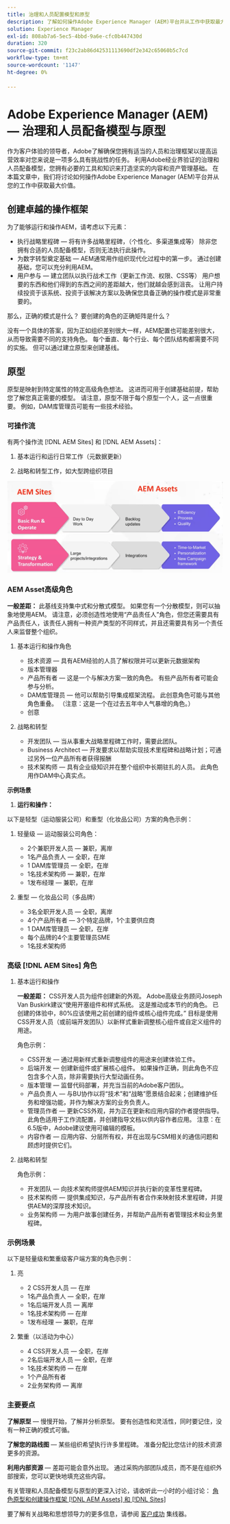 ```yaml
---
title: 治理和人员配置模型和原型
description: 了解如何操作Adobe Experience Manager (AEM)平台并从工作中获取最大价值。
solution: Experience Manager
exl-id: 808ab7a6-5ec5-4bbd-9a6e-cfc0b447430d
duration: 320
source-git-commit: f23c2ab86d42531113690df2e342c65060b5c7cd
workflow-type: tm+mt
source-wordcount: '1147'
ht-degree: 0%

---
```


# Adobe Experience Manager (AEM) — 治理和人员配备模型与原型

作为客户体验的领导者，Adobe了解确保您拥有适当的人员和治理框架以提高运营效率对您来说是一项多么具有挑战性的任务。 利用Adobe经业界验证的治理和人员配备模型，您拥有必要的工具和知识来打造坚实的内容和资产管理基础。 在本篇文章中，我们将讨论如何操作Adobe Experience Manager (AEM)平台并从您的工作中获取最大价值。

## 创建卓越的操作框架

为了能够运行和操作AEM，请考虑以下元素：

* 执行战略里程碑 — 将有许多战略里程碑，（个性化、多渠道集成等） 除非您拥有合适的人员配备模型，否则无法执行此操作。
* 为数字转型奠定基础 — AEM通常用作组织现代化过程中的第一步。 通过创建基础，您可以充分利用AEM。
* 用户参与 — 建立团队以执行战术工作（更新工作流、权限、CSS等） 用户想要的东西和他们得到的东西之间的差距越大，他们就越会感到沮丧。 让用户持续投资于该系统、投资于该解决方案以及确保您具备正确的操作模式是非常重要的。

那么，正确的模式是什么？ 要创建的角色的正确矩阵是什么？

没有一个具体的答案，因为正如组织差别很大一样，AEM配置也可能差别很大，从而导致需要不同的支持角色。 每个垂直、每个行业、每个团队结构都需要不同的实施。 但可以通过建立原型来创建基线。

## 原型

原型是映射到特定属性的特定高级角色想法。 这进而可用于创建基础前提，帮助您了解您真正需要的模型。 请注意，原型不限于每个原型一个人，这一点很重要。 例如，DAM库管理员可能有一些技术经验。

### 可操作流

有两个操作流 [!DNL AEM Sites] 和 [!DNL AEM Assets]：

1. 基本运行和运行日常工作（元数据更新）

1. 战略和转型工作，如大型跨组织项目

![可操作流](assets/streams-of-operationalization.png)

### AEM Asset高级角色

**一般差距：** 此基线支持集中式和分散式模型。 如果您有一个分散模型，则可以抽象地使用AEM。 请注意，必须创造性地使用“产品责任人”角色，但您还需要具有产品责任人，该责任人拥有一种资产类型的不同样式，并且还需要具有另一个责任人来监督整个组织。

1. 基本运行和操作角色

   * 技术资源 — 具有AEM经验的人员了解权限并可以更新元数据架构
   * 版本管理器
   * 产品所有者 — 这是一个与解决方案一致的角色。 有些产品所有者可能会参与分析。
   * DAM库管理员 — 他可以帮助引导集成框架流程。 此创意角色可能与其他角色重叠。 （注意：这是一个在过去五年中人气暴增的角色。）
   * 创意

1. 战略和转型

   * 开发团队 — 当从事重大战略里程碑工作时，需要此团队。
   * Business Architect — 开发要求以帮助实现技术里程碑和战略计划；可通过另外一位产品所有者获得报酬
   * 技术架构师 — 具有企业级知识并在整个组织中长期驻扎的人员。 此角色用作DAM中心真实点。

**示例场景**

1. **运行和操作：**

以下是轻型（运动服装公司）和重型（化妆品公司）方案的角色示例：

1. 轻量级 — 运动服装公司角色：

   * 2个兼职开发人员 — 兼职，离岸
   * 1名产品负责人 — 全职，在岸
   * 1 DAM库管理员 — 全职，在岸
   * 1名技术架构师 — 兼职，在岸
   * 1发布经理 — 兼职，在岸

1. 重型 — 化妆品公司（多品牌）

   * 3名全职开发人员 — 全职，离岸
   * 4个产品所有者 — 3个特定品牌，1个主要供应商
   * 1 DAM库管理员 — 全职，在岸
   * 每个品牌的4个主要管理员SME
   * 1名技术架构师

### 高级 [!DNL AEM Sites] 角色

1. 基本运行和操作

   **一般差距：** CSS开发人员为组件创建新的外观。 Adobe高级业务顾问Joseph Van Buskirk建议“使用开塞组件和样式系统。 这是推动成本节约的角色。 已创建的体验中，80%应该使用之前创建的组件或核心组件完成。” 目标是使用CSS开发人员（或前端开发团队）以新样式重新调整核心组件或自定义组件的用途。

   角色示例：

   * CSS开发 — 通过用新样式重新调整组件的用途来创建体验工件。
   * 后端开发 — 创建新组件或扩展核心组件。 如果操作正确，则此角色不应包含多个人员，除非需要执行大型动画任务。
   * 版本管理 — 监督代码部署，并充当当前的Adobe客户团队。
   * 产品负责人 — 与BU协作以将“技术”和“战略”愿景结合起来；创建维护任务和增强功能，并作为解决方案的业务负责人。
   * 管理员作者 — 更新CSS外观，并为正在更新和应用内容的作者提供指导。 此角色适用于工作流配置，并创建指导文档以供内容作者应用。 注意：在6.5版中，Adobe建议使用可编辑的模板。
   * 内容作者 — 应用内容、分层所有权，并在出现与CSM相关的通信问题和顾虑时提供它们。

1. 战略和转型

   角色示例：

   * 开发团队 — 向技术架构师提供AEM知识并执行新的变革性里程碑。
   * 技术架构师 — 提供集成知识，与产品所有者合作来映射技术里程碑，并提供AEM的深厚技术知识。
   * 业务架构师 — 为用户故事创建任务，并帮助产品所有者管理技术和业务里程碑。

### 示例场景

以下是轻量级和繁重级客户端方案的角色示例：

1. 亮

   * 2 CSS开发人员 — 在岸
   * 1名产品负责人 — 全职，在岸
   * 1名后端开发人员 — 离岸
   * 1名技术架构师 — 在岸
   * 1发布经理 — 兼职，在岸

1. 繁重（以活动为中心）

   * 4 CSS开发人员 — 全职，在岸
   * 2名后端开发人员 — 全职，在岸
   * 1名技术架构师 — 在岸
   * 1个产品所有者
   * 2业务架构师 — 离岸

### 主要要点

**了解原型**  — 慢慢开始，了解并分析原型。 要有创造性和灵活性，同时要记住，没有一种正确的模式可循。

**了解您的路线图**  — 某些组织希望执行许多里程碑。 准备分配比您估计的技术资源更多的资源。

**利用内部资源**  — 差距可能会意外出现。 通过采购内部团队成员，而不是在组织外部搜索，您可以更快地填充这些内容。

有关管理和人员配备模型与原型的更深入讨论，请收听此一小时的小组讨论： [角色原型和创建操作框架 [!DNL AEM Assets] 和 [!DNL Sites]](https://adobecustomersuccess.adobeconnect.com/p8ml5nmy0758mp4/)

要了解有关战略和思想领导力的更多信息，请参阅 [客户成功](https://experienceleague.adobe.com/docs/customer-success/customer-success/overview.html) 集线器。
